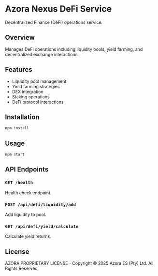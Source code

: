# Azora Nexus DeFi Service

Decentralized Finance (DeFi) operations service.

## Overview

Manages DeFi operations including liquidity pools, yield farming, and decentralized exchange interactions.

## Features

- Liquidity pool management
- Yield farming strategies
- DEX integration
- Staking operations
- DeFi protocol interactions

## Installation

```bash
npm install
```

## Usage

```bash
npm start
```

## API Endpoints

### `GET /health`
Health check endpoint.

### `POST /api/defi/liquidity/add`
Add liquidity to pool.

### `GET /api/defi/yield/calculate`
Calculate yield returns.

## License

AZORA PROPRIETARY LICENSE - Copyright © 2025 Azora ES (Pty) Ltd. All Rights Reserved.

